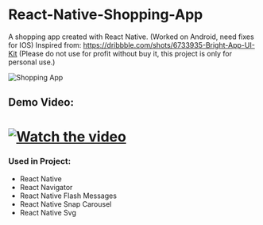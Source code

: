 # React-Native-Shopping-App

A shopping app created with React Native. (Worked on Android, need fixes for IOS)
Inspired from: https://dribbble.com/shots/6733935-Bright-App-UI-Kit
(Please do not use for profit without buy it, this project is only for personal use.)

![Shopping App](https://i.ibb.co/2KHh4RT/shopping-small.jpg)

## Demo Video:
[![Watch the video](https://img.youtube.com/vi/OiNf6KXDfc8/maxresdefault.jpg)](https://youtu.be/OiNf6KXDfc8)
=====
### Used in Project:

- React Native
- React Navigator
- React Native Flash Messages
- React Native Snap Carousel
- React Native Svg
